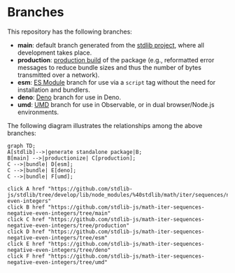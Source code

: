 <!--

@license Apache-2.0

Copyright (c) 2022 The Stdlib Authors.

Licensed under the Apache License, Version 2.0 (the "License");
you may not use this file except in compliance with the License.
You may obtain a copy of the License at

    http://www.apache.org/licenses/LICENSE-2.0

Unless required by applicable law or agreed to in writing, software
distributed under the License is distributed on an "AS IS" BASIS,
WITHOUT WARRANTIES OR CONDITIONS OF ANY KIND, either express or implied.
See the License for the specific language governing permissions and
limitations under the License.

-->

# Branches

This repository has the following branches:

-   **main**: default branch generated from the [stdlib project][stdlib-url], where all development takes place.
-   **production**: [production build][production-url] of the package (e.g., reformatted error messages to reduce bundle sizes and thus the number of bytes transmitted over a network).
-   **esm**: [ES Module][esm-url] branch for use via a `script` tag without the need for installation and bundlers.
-   **deno**: [Deno][deno-url] branch for use in Deno.
-   **umd**: [UMD][umd-url] branch for use in Observable, or in dual browser/Node.js environments.

The following diagram illustrates the relationships among the above branches:

```mermaid
graph TD;
A[stdlib]-->|generate standalone package|B;
B[main] -->|productionize| C[production];
C -->|bundle| D[esm];
C -->|bundle| E[deno];
C -->|bundle| F[umd];

click A href "https://github.com/stdlib-js/stdlib/tree/develop/lib/node_modules/%40stdlib/math/iter/sequences/negative-even-integers"
click B href "https://github.com/stdlib-js/math-iter-sequences-negative-even-integers/tree/main"
click C href "https://github.com/stdlib-js/math-iter-sequences-negative-even-integers/tree/production"
click D href "https://github.com/stdlib-js/math-iter-sequences-negative-even-integers/tree/esm"
click E href "https://github.com/stdlib-js/math-iter-sequences-negative-even-integers/tree/deno"
click F href "https://github.com/stdlib-js/math-iter-sequences-negative-even-integers/tree/umd"
```

[stdlib-url]: https://github.com/stdlib-js/stdlib/tree/develop/lib/node_modules/%40stdlib/math/iter/sequences/negative-even-integers
[production-url]: https://github.com/stdlib-js/math-iter-sequences-negative-even-integers/tree/production
[deno-url]: https://github.com/stdlib-js/math-iter-sequences-negative-even-integers/tree/deno
[umd-url]: https://github.com/stdlib-js/math-iter-sequences-negative-even-integers/tree/umd
[esm-url]: https://github.com/stdlib-js/math-iter-sequences-negative-even-integers/tree/esm